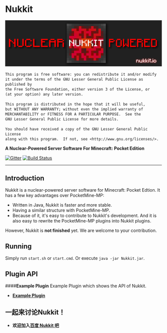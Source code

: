 Nukkit
===================
![nukkit](https://github.com/MagicDroidX/Nukkit/raw/master/images/banner.png)

	This program is free software: you can redistribute it and/or modify
	it under the terms of the GNU Lesser General Public License as published by
	the Free Software Foundation, either version 3 of the License, or
	(at your option) any later version.

	This program is distributed in the hope that it will be useful,
	but WITHOUT ANY WARRANTY; without even the implied warranty of
	MERCHANTABILITY or FITNESS FOR A PARTICULAR PURPOSE.  See the
	GNU Lesser General Public License for more details.

	You should have received a copy of the GNU Lesser General Public License
	along with this program.  If not, see <http://www.gnu.org/licenses/>.


__A Nuclear-Powered Server Software For Minecraft: Pocket Edition__

[![Gitter](https://badges.gitter.im/Join%20Chat.svg)](https://gitter.im/Nukkit/Nukkit)
[![Build Status](https://travis-ci.org/Nukkit/Nukkit.svg)](https://travis-ci.org/Nukkit/Nukkit)

-------------

Introduction
-------------
Nukkit is a nuclear-powered server software for Minecraft: Pocket Edtion.
It has a few key advantages over PocketMine-MP:

* Written in Java, Nukkit is faster and more stable.
* Having a similar structure with PocketMine-MP.
* Because of it, it's easy to contribute to Nukkit's development. And it is also easy to rewrite the PocketMine-MP plugins into Nukkit plugins.

However, Nukkit is **not finished** yet. We are welcome to your contribution.

Running
-------------
Simply run `start.sh` or `start.cmd`. Or execute `java -jar Nukkit.jar`.

Plugin API
-------------
####**Example Plugin**
Example Plugin which shows the API of Nukkit.

* __[Example Plugin](http://github.com/Nukkit/ExamplePlugin)__

一起来讨论Nukkit！
-------------
* __欢迎加入[百度 Nukkit 吧](http://tieba.baidu.com/f?kw=nukkit)__
